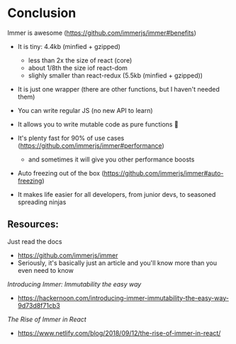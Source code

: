 # Conclusion

Immer is awesome (https://github.com/immerjs/immer#benefits)

- It is tiny: 4.4kb (minfied + gzipped)

  - less than 2x the size of react (core)
  - about 1/8th the size iof react-dom
  - slighly smaller than react-redux (5.5kb (minfied + gzipped))

- It is just one wrapper (there are other functions, but I haven't needed them)

- You can write regular JS (no new API to learn)

- It allows you to write mutable code as pure functions 🤯

- It's plenty fast for 90% of use cases
  (https://github.com/immerjs/immer#performance)

  - and sometimes it will give you other performance boosts

- Auto freezing out of the box (https://github.com/immerjs/immer#auto-freezing)

- It makes life easier for all developers, from junior devs, to seasoned
  spreading ninjas

## Resources:

Just read the docs

- https://github.com/immerjs/immer
- Seriously, it's basically just an article and you'll know more than you even
  need to know

_Introducing Immer: Immutability the easy way_

- https://hackernoon.com/introducing-immer-immutability-the-easy-way-9d73d8f71cb3

_The Rise of Immer in React_

- https://www.netlify.com/blog/2018/09/12/the-rise-of-immer-in-react/
